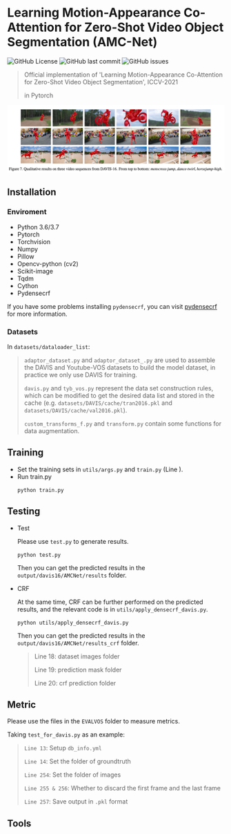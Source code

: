 # Learning Motion-Appearance Co-Attention for Zero-Shot Video Object Segmentation (AMC-Net)

![GitHub License](https://img.shields.io/github/license/isyangshu/DABNet?style=flat-square)
![GitHub last commit](https://img.shields.io/github/last-commit/isyangshu/DABNet?style=flat-square)
![GitHub issues](https://img.shields.io/github/issues/isyangshu/DABNet?style=flat-square)


> Official implementation of 'Learning Motion-Appearance Co-Attention for Zero-Shot Video Object Segmentation', ICCV-2021 
> 
> in Pytorch


![image](Figure&Table/Fig7.png)

## Installation

### Enviroment
* Python 3.6/3.7
* Pytorch
* Torchvision
* Numpy
* Pillow
* Opencv-python (cv2)
* Scikit-image
* Tqdm
* Cython
* Pydensecrf

If you have some problems installing `pydensecrf`, you can visit [pydensecrf](https://github.com/lucasb-eyer/pydensecrf) for more information.
### Datasets
In `datasets/dataloader_list`:

> `adaptor_dataset.py` and `adaptor_dataset_.py` are used to assemble the DAVIS and Youtube-VOS datasets to build the model dataset, in practice we only use DAVIS for training.
>
> `davis.py` and `tyb_vos.py` represent the data set construction rules, which can be modified to get the desired data list and stored in the cache (e.g. `datasets/DAVIS/cache/tran2016.pkl` and `datasets/DAVIS/cache/val2016.pkl`).
> 
> `custom_transforms_f.py` and `transform.py` contain some functions for data augmentation.
## Training
* Set the training sets in `utils/args.py` and `train.py` (Line ).
* Run train.py
  ```shell
  python train.py
  ```

## Testing

* Test

  Please use `test.py` to generate results.
  ```shell
  python test.py
  ```
  Then you can get the predicted results in the `output/davis16/AMCNet/results` folder.

* CRF

  At the same time, CRF can be further performed on the predicted results, and the relevant code is in `utils/apply_densecrf_davis.py`.
  ```shell
  python utils/apply_densecrf_davis.py
  ```
  Then you can get the predicted results in the `output/davis16/AMCNet/results_crf` folder. 
  > Line 18: dataset images folder
  > 
  > Line 19: prediction mask folder
  > 
  > Line 20: crf prediction folder
## Metric

Please use the files in the `EVALVOS` folder to measure metrics.

Taking `test_for_davis.py` as an example:

> `Line 13`: Setup `db_info.yml`
> 
> `Line 14`: Set the folder of groundtruth
> 
> `Line 254`: Set the folder of images
> 
> `Line 255 & 256`: Whether to discard the first frame and the last frame
> 
> `Line 257`: Save output in `.pkl` format

## Tools
